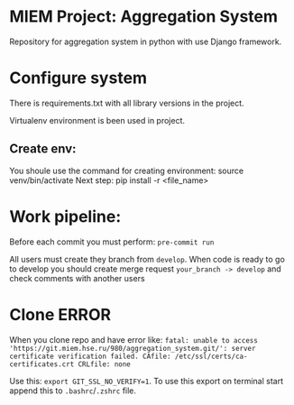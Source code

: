 # MIEM Project: Aggregation System

Repository for aggregation system in python with use Django framework.

# Configure system

There is requirements.txt with all library versions in the project.

Virtualenv environment is been used in project.

## Create env:

You shoule use the command for creating environment:
source venv/bin/activate 
Next step: pip install -r <file_name>

# Work pipeline:

Before each commit you must perform: `pre-commit run`

All users must create they branch from `develop`. When code is ready to go to develop you
should create merge request `your_branch -> develop` and check comments with another users

# Clone ERROR

When you clone repo and have error like:
`fatal: unable to access 'https://git.miem.hse.ru/980/aggregation_system.git/': server certificate verification failed. CAfile: /etc/ssl/certs/ca-certificates.crt CRLfile: none`

Use this: `export GIT_SSL_NO_VERIFY=1`. To use this export on terminal start append this
to `.bashrc`/`.zshrc` file.
